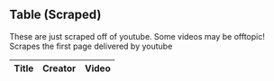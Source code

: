 ## Table (Scraped)

These are just scraped off of youtube. Some videos may be offtopic! Scrapes the first page delivered by youtube

| Title             | Creator                     | Video                                        |
| ----------------- | --------------------------- | -------------------------------------------- |